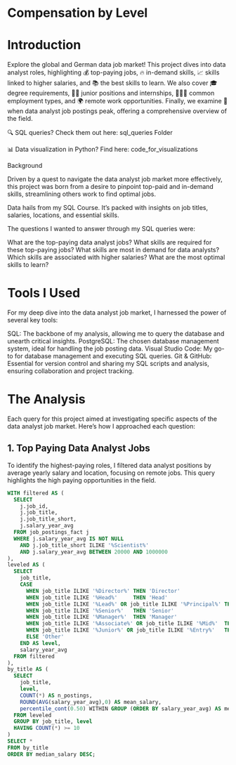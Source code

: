 # Compensation by Level


# Introduction

Explore the global and German data job market! This project dives into
data analyst roles, highlighting 💰 top-paying jobs, 🔥 in-demand
skills, 📈 skills linked to higher salaries, and 📚 the best skills to
learn. We also cover 🎓 degree requirements, 👩‍💻 junior positions and
internships, 🧑‍💻🏢 common employment types, and 🌍 remote work
opportunities. Finally, we examine 📅 when data analyst job postings
peak, offering a comprehensive overview of the field.

🔍 SQL queries? Check them out here: sql_queries Folder

📊 Data visualization in Python? Find here: code_for_visualizations

Background

Driven by a quest to navigate the data analyst job market more
effectively, this project was born from a desire to pinpoint top-paid
and in-demand skills, streamlining others work to find optimal jobs.

Data hails from my SQL Course. It’s packed with insights on job titles,
salaries, locations, and essential skills.

The questions I wanted to answer through my SQL queries were:

What are the top-paying data analyst jobs? What skills are required for
these top-paying jobs? What skills are most in demand for data analysts?
Which skills are associated with higher salaries? What are the most
optimal skills to learn?

# Tools I Used

For my deep dive into the data analyst job market, I harnessed the power
of several key tools:

SQL: The backbone of my analysis, allowing me to query the database and
unearth critical insights. PostgreSQL: The chosen database management
system, ideal for handling the job posting data. Visual Studio Code: My
go-to for database management and executing SQL queries. Git & GitHub:
Essential for version control and sharing my SQL scripts and analysis,
ensuring collaboration and project tracking.

# The Analysis

Each query for this project aimed at investigating specific aspects of
the data analyst job market. Here’s how I approached each question:

## 1. Top Paying Data Analyst Jobs

To identify the highest-paying roles, I filtered data analyst positions
by average yearly salary and location, focusing on remote jobs. This
query highlights the high paying opportunities in the field.

``` sql
WITH filtered AS (
  SELECT
    j.job_id,
    j.job_title,
    j.job_title_short,
    j.salary_year_avg
  FROM job_postings_fact j
  WHERE j.salary_year_avg IS NOT NULL
    AND j.job_title_short ILIKE '%Scientist%'
    AND j.salary_year_avg BETWEEN 20000 AND 1000000
),
leveled AS (
  SELECT
    job_title,
    CASE
      WHEN job_title ILIKE '%Director%' THEN 'Director'
      WHEN job_title ILIKE '%Head%'     THEN 'Head'
      WHEN job_title ILIKE '%Lead%' OR job_title ILIKE '%Principal%' THEN 'Principal'
      WHEN job_title ILIKE '%Senior%'   THEN 'Senior'
      WHEN job_title ILIKE '%Manager%'  THEN 'Manager'
      WHEN job_title ILIKE '%Associate%' OR job_title ILIKE '%Mid%'  THEN 'Associate'
      WHEN job_title ILIKE '%Junior%' OR job_title ILIKE '%Entry%'   THEN 'Junior'
      ELSE 'Other'
    END AS level,
    salary_year_avg
  FROM filtered
),
by_title AS (
  SELECT
    job_title,
    level,
    COUNT(*) AS n_postings,
    ROUND(AVG(salary_year_avg),0) AS mean_salary,
    percentile_cont(0.50) WITHIN GROUP (ORDER BY salary_year_avg) AS median_salary
  FROM leveled
  GROUP BY job_title, level
  HAVING COUNT(*) >= 10                    
)
SELECT *
FROM by_title
ORDER BY median_salary DESC;
```
